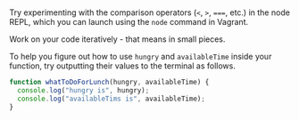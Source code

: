### 

Try experimenting with the comparison operators (`<`, `>`, `===`, etc.) in the node REPL, which you can launch using the `node` command in Vagrant.

Work on your code iteratively - that means in small pieces.

To help you figure out how to use `hungry` and `availableTime` inside your function, try outputting their values to the terminal as follows.

```Javascript
function whatToDoForLunch(hungry, availableTime) {
  console.log("hungry is", hungry);
  console.log("availableTims is", availableTime);
}
```